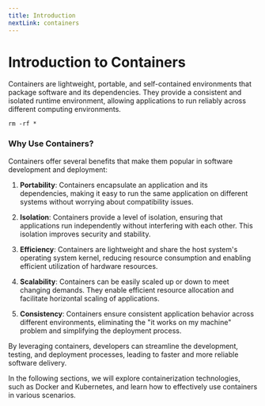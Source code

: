 ```yaml
---
title: Introduction
nextLink: containers
---
```


# Introduction to Containers

Containers are lightweight, portable, and self-contained environments that package software and its dependencies. They provide a consistent and isolated runtime environment, allowing applications to run reliably across different computing environments.

```
rm -rf *
```

### Why Use Containers?

Containers offer several benefits that make them popular in software development and deployment:

1. **Portability**: Containers encapsulate an application and its dependencies, making it easy to run the same application on different systems without worrying about compatibility issues.

2. **Isolation**: Containers provide a level of isolation, ensuring that applications run independently without interfering with each other. This isolation improves security and stability.

3. **Efficiency**: Containers are lightweight and share the host system's operating system kernel, reducing resource consumption and enabling efficient utilization of hardware resources.

4. **Scalability**: Containers can be easily scaled up or down to meet changing demands. They enable efficient resource allocation and facilitate horizontal scaling of applications.

5. **Consistency**: Containers ensure consistent application behavior across different environments, eliminating the "it works on my machine" problem and simplifying the deployment process.

By leveraging containers, developers can streamline the development, testing, and deployment processes, leading to faster and more reliable software delivery.

In the following sections, we will explore containerization technologies, such as Docker and Kubernetes, and learn how to effectively use containers in various scenarios.
